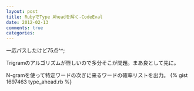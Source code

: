 ```yaml
---
layout: post
title: RubyでType Aheadを解く-CodeEval
date: 2012-02-13
comments: true
categories:
---
```


一応パスしたけど75点\^\^;

Trigramのアルゴリズムが怪しいので多分そこが問題。まあ良として先に。

N-gramを使って特定ワードの次ぎに来るワードの確率リストを出力。
{% gist 1697463 type_ahead.rb %}
